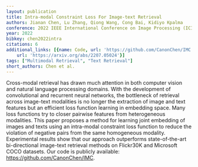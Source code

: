 ```yaml
---
layout: publication
title: Intra-modal Constraint Loss For Image-text Retrieval
authors: Jianan Chen, Lu Zhang, Qiong Wang, Cong Bai, Kidiyo Kpalma
conference: 2022 IEEE International Conference on Image Processing (ICIP)
year: 2022
bibkey: chen2022intra
citations: 6
additional_links: [{name: Code, url: 'https://github.com/CanonChen/IMC'}, {name: Paper,
    url: 'https://arxiv.org/abs/2207.05024'}]
tags: ["Multimodal Retrieval", "Text Retrieval"]
short_authors: Chen et al.
---
```

Cross-modal retrieval has drawn much attention in both computer vision and
natural language processing domains. With the development of convolutional and
recurrent neural networks, the bottleneck of retrieval across image-text
modalities is no longer the extraction of image and text features but an
efficient loss function learning in embedding space. Many loss functions try to
closer pairwise features from heterogeneous modalities. This paper proposes a
method for learning joint embedding of images and texts using an intra-modal
constraint loss function to reduce the violation of negative pairs from the
same homogeneous modality. Experimental results show that our approach
outperforms state-of-the-art bi-directional image-text retrieval methods on
Flickr30K and Microsoft COCO datasets. Our code is publicly available:
https://github.com/CanonChen/IMC.